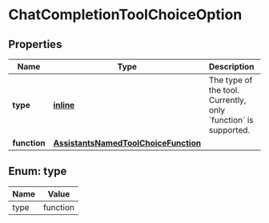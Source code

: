 
# ChatCompletionToolChoiceOption

## Properties
| Name | Type | Description | Notes |
| ------------ | ------------- | ------------- | ------------- |
| **type** | [**inline**](#Type) | The type of the tool. Currently, only &#x60;function&#x60; is supported. |  |
| **function** | [**AssistantsNamedToolChoiceFunction**](AssistantsNamedToolChoiceFunction.md) |  |  |


<a id="Type"></a>
## Enum: type
| Name | Value |
| ---- | ----- |
| type | function |



